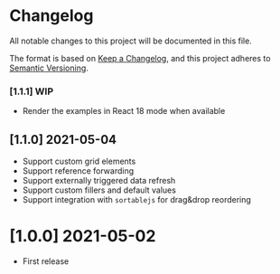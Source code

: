 # Changelog

All notable changes to this project will be documented in this file.

The format is based on [Keep a Changelog](https://keepachangelog.com/en/1.0.0/),
and this project adheres to [Semantic Versioning](https://semver.org/spec/v2.0.0.html).

### [1.1.1] WIP

-   Render the examples in React 18 mode when available

## [1.1.0] 2021-05-04

-   Support custom grid elements
-   Support reference forwarding
-   Support externally triggered data refresh
-   Support custom fillers and default values
-   Support integration with `sortablejs` for drag&drop reordering

# [1.0.0] 2021-05-02

-   First release
